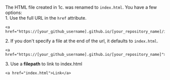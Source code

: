 The HTML file created in 1c. was renamed to `index.html`. You have a few options:<br>
1\. Use the full URL in the `href` attribute.
```
<a href="https://[your_github_username].github.io/[your_repository_name]/index.html">Link</a>
```
2\. If you don't specify a file at the end of the url, it defaults to `index.html`.
```
<a href="https://[your_github_username].github.io/[your_repository_name]">Link</a>
```
3\. Use a **filepath** to link to index.html
```
<a href="index.html">Link</a>
```
